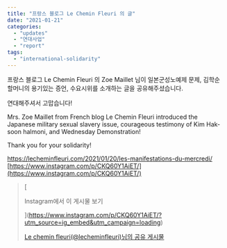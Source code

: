 ```yaml
---
title: "프랑스 블로그 Le Chemin Fleuri 의 글"
date: "2021-01-21"
categories: 
  - "updates"
  - "연대사업"
  - "report"
tags: 
  - "international-solidarity"
---
```


프랑스 블로그 Le Chemin Fleuri 의 Zoe Maillet 님이 일본군성노예제 문제, 김학순 할머니의 용기있는 증언, 수요시위를 소개하는 글을 공유해주셨습니다.

연대해주셔서 고맙습니다!

  
Mrs. Zoe Maillet from French blog Le Chemin Fleuri introduced the Japanese military sexual slavery issue, courageous testimony of Kim Hak-soon halmoni, and Wednesday Demonstration!

Thank you for your solidarity!

[https://lecheminfleuri.com/2021/01/20/les-manifestations-du-mercredi/  
](https://lecheminfleuri.com/2021/01/20/les-manifestations-du-mercredi/
)[https://www.instagram.com/p/CKQ60Y1AiET/](https://www.instagram.com/p/CKQ60Y1AiET/)

> [
> 
> Instagram에서 이 게시물 보기
> 
> ](https://www.instagram.com/p/CKQ60Y1AiET/?utm_source=ig_embed&utm_campaign=loading)
> 
> [Le chemin fleuri(@lecheminfleuri)님의 공유 게시물](https://www.instagram.com/p/CKQ60Y1AiET/?utm_source=ig_embed&utm_campaign=loading)

<script async src="//www.instagram.com/embed.js"></script>

